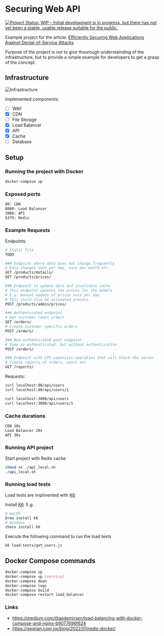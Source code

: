 # Securing Web API

[![Project Status: WIP – Initial development is in progress, but there has not yet been a stable, usable release suitable for the public.](https://www.repostatus.org/badges/latest/wip.svg)](https://www.repostatus.org/#wip)

Example project for the article: [Efficiently Securing Web Applications Against Denial-of-Service Attacks](https://ttu.github.io/securing-web-app/)

Purpose of the project is not to give thourough understainding of the infrastructure, but to provide a simple example for developers to get a grasp of the concept.

## Infrastructure

![Infrastructure](https://ttu.github.io/images/posts/securing-web-app/infrastructure.png)

Implemented components:

- [ ] WAF
- [x] CDN
- [ ] File Storage
- [x] Load Balancer
- [x] API
- [x] Cache
- [ ] Database

## Setup

### Running the project with Docker

```sh
docker-compose up
```

### Exposed ports

```txt
80: CDN
8080: Load Balancer
3000: API
6379: Redis
```

### Example Requests

Endpoints:

```sh
# Static file
TODO

### Endpoint where data does not change frequently
# Data changes once per day, once per month etc.
GET /products/details/
GET /products/prices/

### Endpoint to update data and invalidate cache
# This endpoint updates the prices for the models
# E.g. manual update of prices once per day
# This could also be automated process
POST /products/admin/prices/

### Authenticated endpoint
# Get customer (own) orders
GET /orders/
# Create customer specific orders
POST /orders/

### Non-authenticated post endpoint
# Same as authenticated, but without authentication
POST /orders/

### Endpoint with CPU expensive operation that will block the server
# Create reports of orders, users etc.
GET /reports/

```

Requests:

```sh
curl localhost:80/api/users
curl localhost:80/api/users/1

curl localhost:3000/api/users
curl localhost:3000/api/users/1
```

### Cache durations

```txt
CDN 10s
Load Balancer 20s
API 30s
```

### Running API project

Start project with Redis cache

```sh
chmod +x ./api_local.sh
./api_local.sh
```

### Running load tests

Load tests are implmented with [K6](https://k6.io/)

Install [K6](https://grafana.com/docs/k6/latest/set-up/install-k6/). E.g.

```sh
# macOS
brew install k6
# Windows
choco install k6
```

Execute the following command to run the load tests

```sh
k6 load-tests/get_users.js
```

## Docker Compose commands

```sh
docker-compose up
docker-compose up [service]
docker-compose down
docker-compose logs
docker-compose build
docker-compose restart load_balancer
```

### Links

- https://medium.com/@aedemirsen/load-balancing-with-docker-compose-and-nginx-b9077696f624
- https://geshan.com.np/blog/2022/01/redis-docker/
